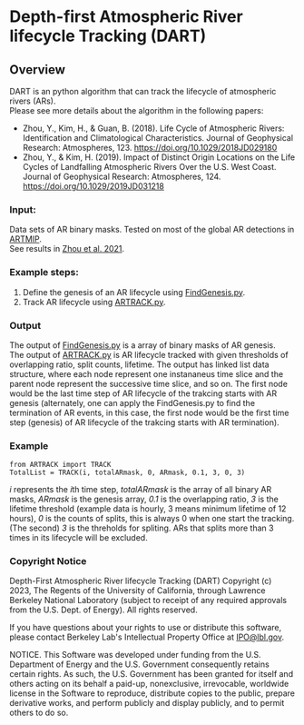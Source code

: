 # Depth-first Atmospheric River lifecycle Tracking (DART)

## Overview <br>
DART is an python algorithm that can track the lifecycle of atmospheric rivers (ARs). <br>
Please see more details about the algorithm in the following papers:

- Zhou, Y., Kim, H., & Guan, B. (2018). Life Cycle of Atmospheric Rivers: Identification and Climatological Characteristics. Journal of Geophysical Research: Atmospheres, 123. https://doi.org/10.1029/2018JD029180 <br>
- Zhou, Y., & Kim, H. (2019). Impact of Distinct Origin Locations on the Life Cycles of Landfalling Atmospheric Rivers Over the U.S. West Coast. Journal of Geophysical Research: Atmospheres, 124. https://doi.org/10.1029/2019JD031218 <br>

### Input: <br>
Data sets of AR binary masks. Tested on most of the global AR detections in [ARTMIP](https://www.cgd.ucar.edu/projects/artmip/algorithms).  
See results in [Zhou et al. 2021](https://agupubs.onlinelibrary.wiley.com/doi/full/10.1029/2020JD033711).

### Example steps:
1. Define the genesis of an AR lifecycle using [FindGenesis.py](https://github.com/LBL-EESA/DART/blob/main/FindGenesis.py). <br> 
2. Track AR lifecycle using [ARTRACK.py](https://github.com/LBL-EESA/DART/blob/main/ARTRACK.py). <br>

### Output
The output of [FindGenesis.py](https://github.com/LBL-EESA/DART/blob/main/FindGenesis.py) is a array of binary masks of AR genesis.  
The output of [ARTRACK.py](https://github.com/LBL-EESA/DART/blob/main/ARTRACK.py) is AR lifecycle tracked with given thresholds of overlapping ratio, split counts, lifetime. The output has linked list data structure, where each node represent one instananeus time slice and the parent node represent the successive time slice, and so on. The first node would be the last time step of AR lifecycle of the trakcing starts with AR genesis (alternately, one can apply the FindGenesis.py to find the termination of AR events, in this case, the first node would be the first time step (genesis) of AR lifecycle of the trakcing starts with AR termination).

### Example
```
from ARTRACK import TRACK
TotalList = TRACK(i, totalARmask, 0, ARmask, 0.1, 3, 0, 3)
```
*i* represents the *i*th time step, *totalARmask* is the array of all binary AR masks, *ARmask* is the genesis array, *0.1* is the overlapping ratio, *3* is the lifetime threshold (example data is hourly, 3 means minimum lifetime of 12 hours), *0* is the counts of splits, this is always 0 when one start the tracking. (The second) *3* is the threholds for spliting. ARs that splits more than 3 times in its lifecycle will be excluded.   

### Copyright Notice
Depth-First Atmospheric River lifecycle Tracking (DART) Copyright (c) 2023,
The Regents of the University of California, through Lawrence Berkeley
National Laboratory (subject to receipt of any required approvals from the
U.S. Dept. of Energy). All rights reserved.

If you have questions about your rights to use or distribute this software,
please contact Berkeley Lab's Intellectual Property Office at
IPO@lbl.gov.

NOTICE.  This Software was developed under funding from the U.S. Department
of Energy and the U.S. Government consequently retains certain rights.  As
such, the U.S. Government has been granted for itself and others acting on
its behalf a paid-up, nonexclusive, irrevocable, worldwide license in the
Software to reproduce, distribute copies to the public, prepare derivative 
works, and perform publicly and display publicly, and to permit others to do so.
